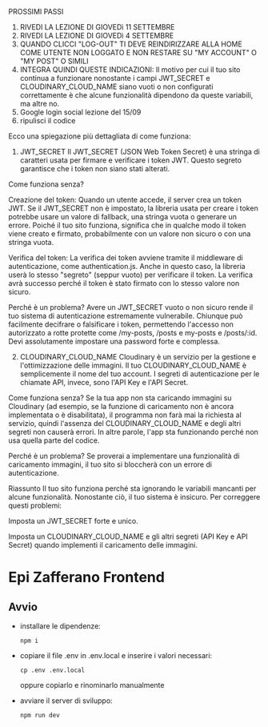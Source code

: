 PROSSIMI PASSI
1) RIVEDI LA LEZIONE DI GIOVEDì 11 SETTEMBRE
2) RIVEDI LA LEZIONE DI GIOVEDì 4 SETTEMBRE
3) QUANDO CLICCI "LOG-OUT" TI DEVE REINDIRIZZARE ALLA HOME COME UTENTE NON LOGGATO E NON RESTARE SU "MY ACCOUNT" O "MY POST" O SIMILI
4) INTEGRA QUINDI QUESTE INDICAZIONI: 
Il motivo per cui il tuo sito continua a funzionare nonostante i campi JWT_SECRET e CLOUDINARY_CLOUD_NAME siano vuoti o non configurati correttamente è che alcune funzionalità dipendono da queste variabili, ma altre no.
5) Google login social lezione del 15/09
6) ripulisci il codice

Ecco una spiegazione più dettagliata di come funziona:

1. JWT_SECRET
Il JWT_SECRET (JSON Web Token Secret) è una stringa di caratteri usata per firmare e verificare i token JWT. Questo segreto garantisce che i token non siano stati alterati.

Come funziona senza?

Creazione del token: Quando un utente accede, il server crea un token JWT. Se il JWT_SECRET non è impostato, la libreria usata per creare i token potrebbe usare un valore di fallback, una stringa vuota o generare un errore. Poiché il tuo sito funziona, significa che in qualche modo il token viene creato e firmato, probabilmente con un valore non sicuro o con una stringa vuota.

Verifica del token: La verifica dei token avviene tramite il middleware di autenticazione, come authentication.js. Anche in questo caso, la libreria userà lo stesso "segreto" (seppur vuoto) per verificare il token. La verifica avrà successo perché il token è stato firmato con lo stesso valore non sicuro.

Perché è un problema?
Avere un JWT_SECRET vuoto o non sicuro rende il tuo sistema di autenticazione estremamente vulnerabile. Chiunque può facilmente decifrare o falsificare i token, permettendo l'accesso non autorizzato a rotte protette come /my-posts, /posts e my-posts e /posts/:id. Devi assolutamente impostare una password forte e complessa.

2. CLOUDINARY_CLOUD_NAME
Cloudinary è un servizio per la gestione e l'ottimizzazione delle immagini. Il tuo CLOUDINARY_CLOUD_NAME è semplicemente il nome del tuo account. I segreti di autenticazione per le chiamate API, invece, sono l'API Key e l'API Secret.

Come funziona senza?
Se la tua app non sta caricando immagini su Cloudinary (ad esempio, se la funzione di caricamento non è ancora implementata o è disabilitata), il programma non farà mai la richiesta al servizio, quindi l'assenza del CLOUDINARY_CLOUD_NAME e degli altri segreti non causerà errori. In altre parole, l'app sta funzionando perché non usa quella parte del codice.

Perché è un problema?
Se proverai a implementare una funzionalità di caricamento immagini, il tuo sito si bloccherà con un errore di autenticazione.

Riassunto
Il tuo sito funziona perché sta ignorando le variabili mancanti per alcune funzionalità. Nonostante ciò, il tuo sistema è insicuro. Per correggere questi problemi:

Imposta un JWT_SECRET forte e unico.

Imposta un CLOUDINARY_CLOUD_NAME e gli altri segreti (API Key e API Secret) quando implementi il caricamento delle immagini.


# Epi Zafferano Frontend

## Avvio

-   installare le dipendenze:

    ```
    npm i
    ```

-   copiare il file .env in .env.local e inserire i valori necessari:

    ```
    cp .env .env.local
    ```

    oppure copiarlo e rinominarlo manualmente

-   avviare il server di sviluppo:
    ```
    npm run dev
    ```
